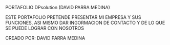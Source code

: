 PORTAFOLIO DPsolution (DAVID PARRA MEDINA)

ESTE PORTAFOLIO PRETENDE PRESENTAR MI EMPRESA Y SUS FUNCIONES, ASI MISMO DAR INGORMACION DE CONTACTO Y DE LO QUE SE PUEDE LOGRAR CON NOSOTROS

CREADO POR: DAVID PARRA MEDINA
